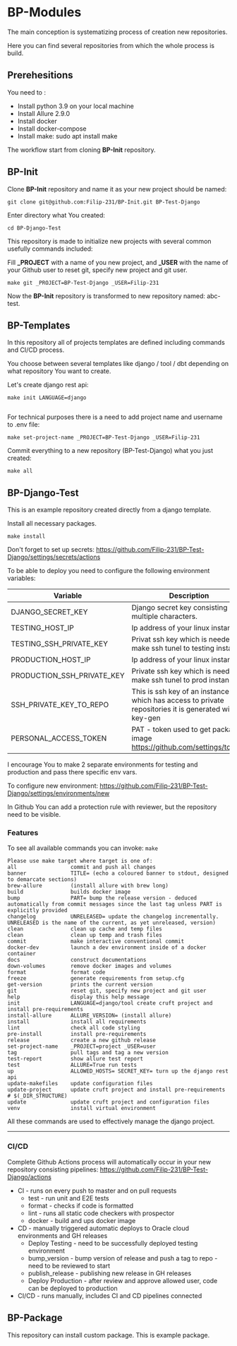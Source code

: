 # BP-Modules

The main conception is systematizing process of creation new repositories.

Here you can find several repositories from which the whole process is build.



## Prerehesitions
You need to :
* Install python 3.9 on your local machine
* Install Allure 2.9.0
* Install docker
* Install docker-compose
* Install make: sudo apt install make

The workflow start from cloning **BP-Init** repository.
## BP-Init
Clone **BP-Init** repository and name it as your new project should be named:
```
git clone git@github.com:Filip-231/BP-Init.git BP-Test-Django 
```


Enter directory what You created:
```
cd BP-Django-Test
```
This repository is made to initialize new projects with several common usefully commands included:

Fill **_PROJECT** with a name of you new project, and **_USER** with the name of your Github user to reset git, specify new project and git user.
```
make git _PROJECT=BP-Test-Django _USER=Filip-231 
```
Now the **BP-Init** repository is transformed to new repository named: abc-test.



## BP-Templates
In this repository all of projects templates are defined including commands and CI/CD process.

You choose between several templates like django / tool / dbt depending on what repository You want to create.

Let's create django rest api:
```
make init LANGUAGE=django
 
```
For technical purposes there is a need to add project name and username to .env file:
```
make set-project-name _PROJECT=BP-Test-Django _USER=Filip-231

```

Commit everything to a new repository (BP-Test-Django) what you just created:
```
make all
```

## BP-Django-Test
This is an example repository created directly from a django template.

Install all necessary packages.
```
make install
```

Don't forget to set up secrets: https://github.com/Filip-231/BP-Test-Django/settings/secrets/actions

To be able to deploy you need to configure the following environment variables:

| **Variable**               | **Description**                                                                                      | **Example Value**                                  |
|----------------------------|------------------------------------------------------------------------------------------------------|----------------------------------------------------|
| DJANGO_SECRET_KEY          | Django secret key consisting multiple characters.                                                    | a7g1no9a2dhcosard72(ale66u5pg4stf9#b97maiccou6sekk |
| TESTING_HOST_IP            | Ip address of your linux instance                                                                    | 192.168. 1.1                                       |
| TESTING_SSH_PRIVATE_KEY    | Privat ssh key which is needed to make ssh tunel to testing instance.                                | -----BEGIN RSA PRIVATE KEY-----                    |
| PRODUCTION_HOST_IP         | Ip address of your linux instance                                                                    | 192.168. 1.1                                       |
| PRODUCTION_SSH_PRIVATE_KEY | Private ssh key which is needed to make ssh tunel to prod instance.                                  | -----BEGIN RSA PRIVATE KEY-----                    |
| SSH_PRIVATE_KEY_TO_REPO    | This is ssh key of an instance which has access to private repositories it is generated with key-gen | -----BEGIN RSA PRIVATE KEY-----                    |
| PERSONAL_ACCESS_TOKEN      | PAT - token used to get package image https://github.com/settings/tokens                             | ghp_ ........                                      |  

I encourage You to make 2 separate environments for testing and production and pass there specific env vars.  

To configure new environment:
https://github.com/Filip-231/BP-Test-Django/settings/environments/new


In Github You can add a protection rule with reviewer, but the repository need to be visible.

### Features
To see all available commands you can invoke:
``make``
```
Please use make target where target is one of:
all                 commit and push all changes
banner              TITLE= (echo a coloured banner to stdout, designed to demarcate sections)
brew-allure         (install allure with brew long)
build               builds docker image
bump                PART= bump the release version - deduced automatically from commit messages since the last tag unless PART is explicitly provided
changelog           UNRELEASED= update the changelog incrementally. UNRELEASED is the name of the current, as yet unreleased, version)
clean               clean up cache and temp files
clean               clean up temp and trash files
commit              make interactive conventional commit
docker-dev          launch a dev environment inside of a docker container
docs                construct documentations
down-volumes        remove docker images and volumes
format              format code
freeze              generate requirements from setup.cfg
get-version         prints the current version
git                 reset git, specify new project and git user
help                display this help message
init                LANGUAGE=django/tool create cruft project and install pre-requirements
install-allure      ALLURE_VERSION= (install allure)
install             install all requirements
lint                check all code styling
pre-install         install pre-requirements
release             create a new github release
set-project-name    _PROJECT=project _USER=user
tag                 pull tags and tag a new version
test-report         show allure test report
test                ALLURE=True run tests
up                  ALLOWED_HOSTS= SECRET_KEY= turn up the django rest api
update-makefiles    update configuration files
update-project      update cruft project and install pre-requirements # $(_DIR_STRUCTURE)
update              update cruft project and configuration files
venv                install virtual environment
```

All these commands are used to effectively manage the django project.
***
### CI/CD

Complete Github Actions process will automatically occur in your new repository consisting pipelines: 
https://github.com/Filip-231/BP-Test-Django/actions

 
* CI - runs on every push to master and on pull requests
  * test  - run unit and E2E tests 
  * format - checks if code is formatted
  * lint - runs all static code checkers with prospector
  * docker - build and ups docker image
* CD - manually triggered automatic deploys to Oracle cloud environments and GH releases
  * Deploy Testing - need to be successfully deployed testing environment
  * bump_version - bump version of release and push a tag to repo - need to be reviewed to start
  * publish_release - publishing new release in GH releases
  * Deploy Production - after review and approve allowed user, code can be deployed to production
* CI/CD - runs manually, includes CI and CD pipelines connected


## BP-Package 
This repository can install custom package. 
This is example package.